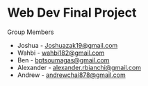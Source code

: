 # Web Dev Final Project

Group Members

- Joshua - Joshuazak19@gmail.com
- Wahbi - wahbi182@gmail.com
- Ben - bptsoumagas@gmail.com
- Alexander - alexander.rbianchi@gmail.com
- Andrew - andrewchai878@gmail.com
